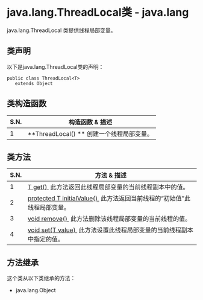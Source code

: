 # java.lang.ThreadLocal类 - java.lang

java.lang.ThreadLocal 类提供线程局部变量。

## 类声明

以下是java.lang.ThreadLocal类的声明：

```
public class ThreadLocal<T>
   extends Object
```

## 类构造函数

| S.N. | 构造函数 & 描述 |
| --- | --- |
| 1 | **ThreadLocal() ** 创建一个线程局部变量。 |

## 类方法

| S.N. | 方法 & 描述 |
| --- | --- |
| 1 | [T get() ](http://www.yiibai.com/java/lang/threadlocal_get.html) 此方法返回此线程局部变量的当前线程副本中的值。 |
| 2 | [protected T initialValue() ](http://www.yiibai.com/java/lang/threadlocal_initialvalue.html) 此方法返回当前线程的“初始值”此线程局部变量。 |
| 3 | [void remove() ](http://www.yiibai.com/java/lang/threadlocal_remove.html) 此方法删除该线程局部变量的当前线程的值。 |
| 4 | [void set(T value) ](http://www.yiibai.com/java/lang/threadlocal_set.html) 此方法设置此线程局部变量的当前线程副本中指定的值。 |

## 方法继承

这个类从以下类继承的方法：

*   java.lang.Object

 